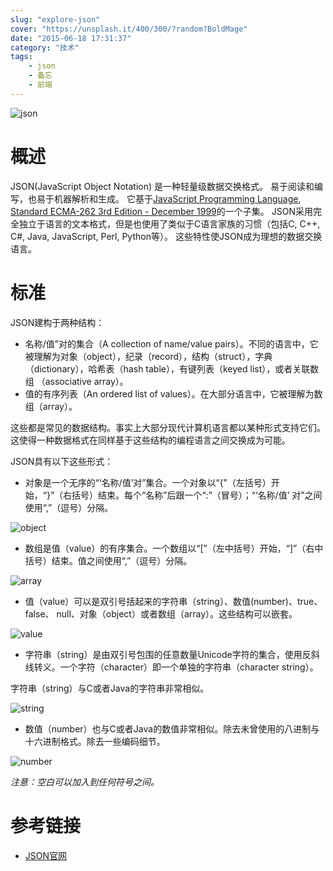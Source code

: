 ```yaml
---
slug: "explore-json"
cover: "https://unsplash.it/400/300/?random?BoldMage"
date: "2015-06-18 17:31:37"
category: "技术"
tags:
    - json
    - 备忘
    - 前端
---
```

![json](http://zerosoul.github.io/2015/06/18/explore-json/json.png)

[](#概述 "概述")概述
==============

JSON(JavaScript Object Notation) 是一种轻量级数据交换格式。 易于阅读和编写，也易于机器解析和生成。 它基于[JavaScript Programming Language](http://www.crockford.com/javascript), [Standard ECMA-262 3rd Edition - December 1999](http://www.ecma-international.org/publications/files/ecma-st/ECMA-262.pdf)的一个子集。 JSON采用完全独立于语言的文本格式，但是也使用了类似于C语言家族的习惯（包括C, C++, C#, Java, JavaScript, Perl, Python等）。 这些特性使JSON成为理想的数据交换语言。

[](#标准 "标准")标准
==============

JSON建构于两种结构：

-   名称/值”对的集合（A collection of name/value pairs）。不同的语言中，它被理解为对象（object），纪录（record），结构（struct），字典（dictionary），哈希表（hash table），有键列表（keyed list），或者关联数组 （associative array）。
-   值的有序列表（An ordered list of values）。在大部分语言中，它被理解为数组（array）。

这些都是常见的数据结构。事实上大部分现代计算机语言都以某种形式支持它们。这使得一种数据格式在同样基于这些结构的编程语言之间交换成为可能。

JSON具有以下这些形式：

-   对象是一个无序的“‘名称/值’对”集合。一个对象以“{”（左括号）开始，“}”（右括号）结束。每个“名称”后跟一个“:”（冒号）；“‘名称/值’ 对”之间使用“,”（逗号）分隔。

![object](object.gif)

-   数组是值（value）的有序集合。一个数组以“\[”（左中括号）开始，“\]”（右中括号）结束。值之间使用“,”（逗号）分隔。

![array](http://zerosoul.github.io/2015/06/18/explore-json/array.gif)

-   值（value）可以是双引号括起来的字符串（string）、数值(number)、true、false、 null、对象（object）或者数组（array）。这些结构可以嵌套。

![value](http://zerosoul.github.io/2015/06/18/explore-json/value.gif)

-   字符串（string）是由双引号包围的任意数量Unicode字符的集合，使用反斜线转义。一个字符（character）即一个单独的字符串（character string）。

字符串（string）与C或者Java的字符串非常相似。

![string](http://zerosoul.github.io/2015/06/18/explore-json/string.gif)

-   数值（number）也与C或者Java的数值非常相似。除去未曾使用的八进制与十六进制格式。除去一些编码细节。

![number](http://zerosoul.github.io/2015/06/18/explore-json/number.gif)

*注意：空白可以加入到任何符号之间。*

[](#参考链接 "参考链接")参考链接
====================

-   [JSON官网](http://www.json.org/)